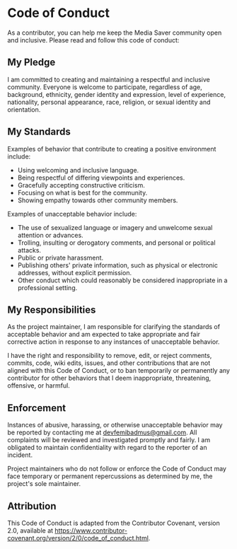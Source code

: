 # Code of Conduct

As a contributor, you can help me keep the Media Saver community open and inclusive. Please read and follow this code of conduct:

## My Pledge

I am committed to creating and maintaining a respectful and inclusive community. Everyone is welcome to participate, regardless of age, background, ethnicity, gender identity and expression, level of experience, nationality, personal appearance, race, religion, or sexual identity and orientation.

## My Standards

Examples of behavior that contribute to creating a positive environment include:

- Using welcoming and inclusive language.
- Being respectful of differing viewpoints and experiences.
- Gracefully accepting constructive criticism.
- Focusing on what is best for the community.
- Showing empathy towards other community members.

Examples of unacceptable behavior include:

- The use of sexualized language or imagery and unwelcome sexual attention or advances.
- Trolling, insulting or derogatory comments, and personal or political attacks.
- Public or private harassment.
- Publishing others' private information, such as physical or electronic addresses, without explicit permission.
- Other conduct which could reasonably be considered inappropriate in a professional setting.

## My Responsibilities

As the project maintainer, I am responsible for clarifying the standards of acceptable behavior and am expected to take appropriate and fair corrective action in response to any instances of unacceptable behavior.

I have the right and responsibility to remove, edit, or reject comments, commits, code, wiki edits, issues, and other contributions that are not aligned with this Code of Conduct, or to ban temporarily or permanently any contributor for other behaviors that I deem inappropriate, threatening, offensive, or harmful.

## Enforcement

Instances of abusive, harassing, or otherwise unacceptable behavior may be reported by contacting me at [devfemibadmus@gmail.com](mailto:devfemibadmus@gmail.com). All complaints will be reviewed and investigated promptly and fairly. I am obligated to maintain confidentiality with regard to the reporter of an incident.

Project maintainers who do not follow or enforce the Code of Conduct may face temporary or permanent repercussions as determined by me, the project's sole maintainer.

## Attribution

This Code of Conduct is adapted from the Contributor Covenant, version 2.0, available at https://www.contributor-covenant.org/version/2/0/code_of_conduct.html.

